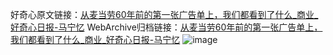 好奇心原文链接：[从麦当劳60年前的第一张广告单上，我们都看到了什么_商业_好奇心日报-马宁忆](https://www.qdaily.com/articles/8636.html)
WebArchive归档链接：[从麦当劳60年前的第一张广告单上，我们都看到了什么_商业_好奇心日报-马宁忆](http://web.archive.org/web/20190623153248/https://www.qdaily.com/articles/8636.html)
![image](http://ww3.sinaimg.cn/large/007d5XDply1g3vdm0myvtj30u04fa1kx)